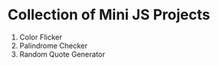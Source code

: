 <h1>Collection of Mini JS Projects</h1>
<ol>
  <li>Color Flicker</li>
  <li>Palindrome Checker</li>
  <li>Random Quote Generator</li>
</ol>
